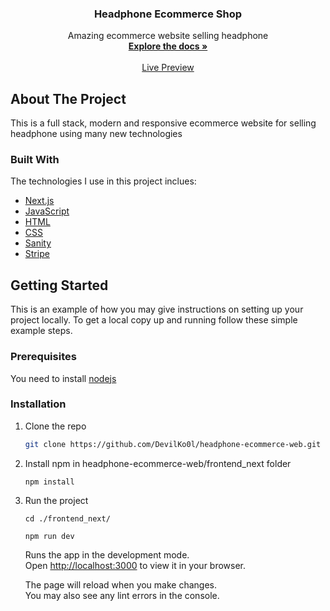 <div align="center"> 

  <h3 align="center">Headphone Ecommerce Shop</h3>

  <p align="center">
    Amazing ecommerce website selling headphone
    <br />
    <a href="#"><strong>Explore the docs »</strong></a>
    <br />
    <br />
    <a href="">Live Preview</a>   
    
  </p>
</div>

<!-- ABOUT THE PROJECT -->
## About The Project
This is a full stack, modern and responsive ecommerce website for selling headphone using many new technologies

### Built With
The technologies I use in this project inclues:
* [Next.js](https://nextjs.org/docs)
* [JavaScript](https://developer.mozilla.org/en-US/docs/Web/JavaScript)
* [HTML](https://developer.mozilla.org/en-US/docs/Web/HTML)
* [CSS](https://developer.mozilla.org/en-US/docs/Web/CSS)
* [Sanity](https://www.sanity.io/manage)
* [Stripe](https://stripe.com/en-pl)

<!-- GETTING STARTED -->
## Getting Started
This is an example of how you may give instructions on setting up your project locally. To get a local copy up and running follow these simple example steps.

### Prerequisites
You need to install [nodejs](https://nodejs.org/en/)

### Installation

1. Clone the repo
   ```sh
   git clone https://github.com/DevilKo0l/headphone-ecommerce-web.git
   ```
2. Install npm in headphone-ecommerce-web/frontend_next folder
   ```
   npm install
   ```
3. Run the project
   ```
   cd ./frontend_next/
   ```
   ```   
   npm run dev
   ```
   Runs the app in the development mode.\
   Open [http://localhost:3000](http://localhost:3000) to view it in your browser.

   The page will reload when you make changes.\
   You may also see any lint errors in the console.
